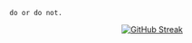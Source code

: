     do or do not.
<div style="text-align: center;">
  <a href="https://github.com/bat-kryptonyte">
    <img src="https://streak-stats.demolab.com?user=bat-kryptonyte&theme=dark" alt="GitHub Streak">
  </a>
</div>

